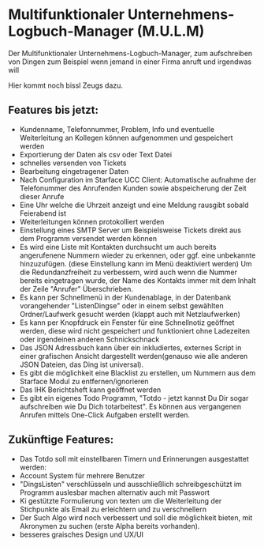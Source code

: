 # Multifunktionaler Unternehmens-Logbuch-Manager (M.U.L.M)
Der Multifunktionaler Unternehmens-Logbuch-Manager, 
zum aufschreiben von Dingen zum Beispiel wenn jemand in einer Firma anruft und irgendwas will

Hier kommt noch bissl Zeugs dazu.
## Features bis jetzt:
- Kundenname, Telefonnummer, Problem, Info und eventuelle Weiterleitung an Kollegen können aufgenommen und gespeichert werden
- Exportierung der Daten als csv oder Text Datei
- schnelles versenden von Tickets
- Bearbeitung eingetragener Daten
- Nach Configuration im Starface UCC Client: Automatische aufnahme der Telefonummer des Anrufenden Kunden sowie abspeicherung der Zeit dieser Anrufe
- Eine Uhr welche die Uhrzeit anzeigt und eine Meldung rausgibt sobald Feierabend ist
- Weiterleitungen können protokolliert werden
- Einstellung eines SMTP Server um Beispielsweise Tickets direkt aus dem Programm versendet werden können
- Es wird eine Liste mit Kontakten durchsucht um auch bereits angerufenene Nummern wieder zu erkennen, oder ggf. eine unbekannte hinzuzufügen. (diese Einstellung kann im Menü deaktiviert werden)
    Um die Redundanzfreiheit zu verbessern, wird auch wenn die Nummer bereits eingetragen wurde, der Name des Kontakts immer mit dem Inhalt der Zeile "Anrufer" Überschrieben.
- Es kann per Schnellmenü in der Kundenablage, in der Datenbank vorangehender "ListenDingse" oder in einem selbst gewählten Ordner/Laufwerk gesucht werden (klappt auch mit Netzlaufwerken)
- Es kann per Knopfdruck ein Fenster für eine Schnellnotiz geöffnet werden, diese wird nicht gespeichert und funktioniert ohne Ladezeiten oder irgendeinen anderen Schnickschnack
- Das JSON Adressbuch kann über ein inkludiertes, externes Script in einer grafischen Ansicht dargestellt werden(genauso wie alle anderen JSON Dateien, das Ding ist universal).
- Es gibt die möglichkeit eine Blacklist zu erstellen, um Nummern aus dem Starface Modul zu entfernen/ignorieren
- Das IHK Berichtsheft kann geöffnet werden
- Es gibt ein eigenes Todo Programm, "Totdo - jetzt kannst Du Dir sogar aufschreiben wie Du Dich totarbeitest". Es können aus vergangenen Anrufen mittels One-Click Aufgaben erstellt werden.


## Zukünftige Features:
- Das Totdo soll mit einstellbaren Timern und Erinnerungen ausgestattet werden:
- Account System für mehrere Benutzer
- "DingsListen" verschlüsseln und ausschließlich schreibgeschützt im Programm auslesbar machen alternativ auch mit Passwort
- Ki gestützte Formulierung von texten um die Weiterleitung der Stichpunkte als Email zu erleichtern und zu verschnellern
- Der Such Algo wird noch verbessert und soll die möglichkeit bieten, mit Akronymen zu suchen (erste Alpha bereits vorhanden).
- besseres graisches Design und UX/UI